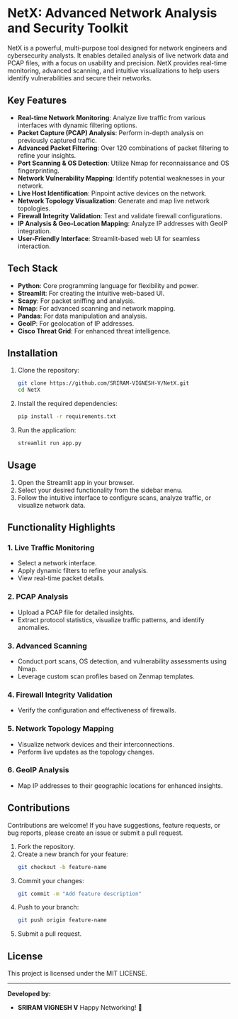 # NetX: Advanced Network Analysis and Security Toolkit

NetX is a powerful, multi-purpose tool designed for network engineers and cybersecurity analysts. It enables detailed analysis of live network data and PCAP files, with a focus on usability and precision. NetX provides real-time monitoring, advanced scanning, and intuitive visualizations to help users identify vulnerabilities and secure their networks.

## Key Features

- **Real-time Network Monitoring**: Analyze live traffic from various interfaces with dynamic filtering options.
- **Packet Capture (PCAP) Analysis**: Perform in-depth analysis on previously captured traffic.
- **Advanced Packet Filtering**: Over 120 combinations of packet filtering to refine your insights.
- **Port Scanning & OS Detection**: Utilize Nmap for reconnaissance and OS fingerprinting.
- **Network Vulnerability Mapping**: Identify potential weaknesses in your network.
- **Live Host Identification**: Pinpoint active devices on the network.
- **Network Topology Visualization**: Generate and map live network topologies.
- **Firewall Integrity Validation**: Test and validate firewall configurations.
- **IP Analysis & Geo-Location Mapping**: Analyze IP addresses with GeoIP integration.
- **User-Friendly Interface**: Streamlit-based web UI for seamless interaction.

## Tech Stack

- **Python**: Core programming language for flexibility and power.
- **Streamlit**: For creating the intuitive web-based UI.
- **Scapy**: For packet sniffing and analysis.
- **Nmap**: For advanced scanning and network mapping.
- **Pandas**: For data manipulation and analysis.
- **GeoIP**: For geolocation of IP addresses.
- **Cisco Threat Grid**: For enhanced threat intelligence.

## Installation

1. Clone the repository:
    ```bash
    git clone https://github.com/SRIRAM-VIGNESH-V/NetX.git
    cd NetX
    ```

2. Install the required dependencies:
    ```bash
    pip install -r requirements.txt
    ```

3. Run the application:
    ```bash
    streamlit run app.py
    ```

## Usage

1. Open the Streamlit app in your browser.
2. Select your desired functionality from the sidebar menu.
3. Follow the intuitive interface to configure scans, analyze traffic, or visualize network data.

## Functionality Highlights

### 1. **Live Traffic Monitoring**
   - Select a network interface.
   - Apply dynamic filters to refine your analysis.
   - View real-time packet details.

### 2. **PCAP Analysis**
   - Upload a PCAP file for detailed insights.
   - Extract protocol statistics, visualize traffic patterns, and identify anomalies.

### 3. **Advanced Scanning**
   - Conduct port scans, OS detection, and vulnerability assessments using Nmap.
   - Leverage custom scan profiles based on Zenmap templates.

### 4. **Firewall Integrity Validation**
   - Verify the configuration and effectiveness of firewalls.

### 5. **Network Topology Mapping**
   - Visualize network devices and their interconnections.
   - Perform live updates as the topology changes.

### 6. **GeoIP Analysis**
   - Map IP addresses to their geographic locations for enhanced insights.

## Contributions

Contributions are welcome! If you have suggestions, feature requests, or bug reports, please create an issue or submit a pull request.

1. Fork the repository.
2. Create a new branch for your feature:
    ```bash
    git checkout -b feature-name
    ```
3. Commit your changes:
    ```bash
    git commit -m "Add feature description"
    ```
4. Push to your branch:
    ```bash
    git push origin feature-name
    ```
5. Submit a pull request.

## License

This project is licensed under the MIT LICENSE.

---

**Developed by:**
- **SRIRAM VIGNESH V**
Happy Networking! 🚀
